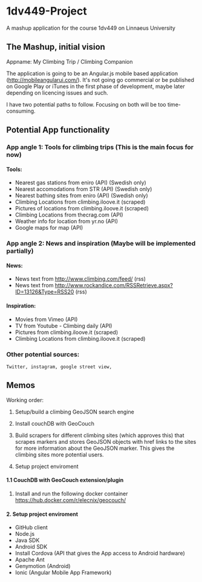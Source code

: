 # 1dv449-Project
A mashup application for the course 1dv449 on Linnaeus University

## The Mashup, initial vision

Appname: My Climbing Trip / Climbing Companion

The application is going to be an Angular.js mobile based application (http://mobileangularui.com/). It's not going go commercial or be published on Google Play or iTunes in the first phase of development, maybe later depending on licencing issues and such.
   
I have two potential paths to follow. Focusing on both will be too time-consuming.

## Potential App functionality 

### App angle 1: Tools for climbing trips (This is the main focus for now)

#### Tools:
- Nearest gas stations from eniro (API) (Swedish only)
- Nearest accomodations from STR (API) (Swedish only)
- Nearest bathing sites from eniro (API) (Swedish only)
- Climbing Locations from climbing.iloove.it (scraped)
- Pictures of locations from climbing.iloove.it (scraped)
- Climbing Locations from thecrag.com (API)
- Weather info for location from yr.no (API)
- Google maps for map (API)

### App angle 2: News and inspiration (Maybe will be implemented partially)

#### News:
- News text from http://www.climbing.com/feed/ (rss)
- News text from http://www.rockandice.com/RSSRetrieve.aspx?ID=13126&Type=RSS20 (rss)

#### Inspiration: 
- Movies from Vimeo (API)
- TV from Youtube - Climbing daily (API)
- Pictures from climbing.iloove.it (scraped)
- Climbing Locations from climbing.iloove.it (scraped)


### Other potential sources:

	Twitter, instagram, google street view, 
	
## Memos

Working order:   
    
1. Setup/build a climbing GeoJSON search engine
  1. Install couchDB with GeoCouch
  2. Build scrapers for different climbing sites (which approves this) that scrapes markers and stores GeoJSON objects with href links to the sites for more information about the GeoJSON marker. This gives the climbing sites more potential users.

2. Setup project enviroment

#### 1.1 CouchDB with GeoCouch extension/plugin

1. Install and run the following docker container https://hub.docker.com/r/elecnix/geocouch/

#### 2. Setup project enviroment
- GitHub client
- Node.js
- Java SDK
- Android SDK
- Install Cordova (API that gives the App access to Android hardware)
- Apache Ant
- Genymotion (Android)
- Ionic (Angular Mobile App Framework)
